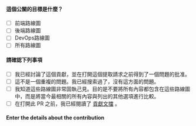 #### 這個公關的目標是什麼？

- [ ] 前端路線圖
- [ ] 後端路線圖
- [ ] DevOps路線圖
- [ ] 所有路線圖

#### 請確認下列事項

- [ ] 我已經討論了這個貢獻，並在打開這個提取請求之前得到了一個問題的批准。
- [ ] 這不是一個重複的問題。我已經搜索過了，沒有這方面的問題。
- [ ] 我知道這些路線圖非常固執己見。目的是不要將所有內容都包含在這些路線圖中，而是將當今最相關的所有內容與列出的其他選項進行比較。
- [ ] 在打開此 PR 之前，我已經閱讀了 [貢獻文擋](../contributing.md) 。

#### Enter the details about the contribution

<!-- Enter the details here -->
